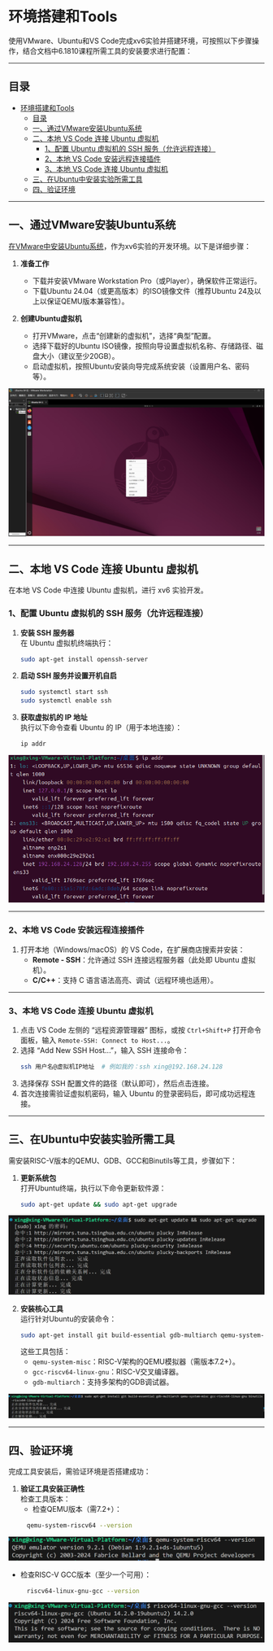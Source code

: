 # 环境搭建和Tools

使用VMware、Ubuntu和VS Code完成xv6实验并搭建环境，可按照以下步骤操作，结合文档中6.1810课程所需工具的安装要求进行配置：

---

## 目录

- [环境搭建和Tools](#环境搭建和tools)
  - [目录](#目录)
  - [一、通过VMware安装Ubuntu系统](#一通过vmware安装ubuntu系统)
  - [二、本地 VS Code 连接 Ubuntu 虚拟机](#二本地-vs-code-连接-ubuntu-虚拟机)
    - [1、配置 Ubuntu 虚拟机的 SSH 服务（允许远程连接）](#1配置-ubuntu-虚拟机的-ssh-服务允许远程连接)
    - [2、本地 VS Code 安装远程连接插件](#2本地-vs-code-安装远程连接插件)
    - [3、本地 VS Code 连接 Ubuntu 虚拟机](#3本地-vs-code-连接-ubuntu-虚拟机)
  - [三、在Ubuntu中安装实验所需工具](#三在ubuntu中安装实验所需工具)
  - [四、验证环境](#四验证环境)

---

## 一、通过VMware安装Ubuntu系统

[在VMware中安装Ubuntu系统](https://blog.csdn.net/m0_68165821/article/details/137742592?ops_request_misc=%257B%2522request%255Fid%2522%253A%2522b9966637ebf31002532785a99d45c28a%2522%252C%2522scm%2522%253A%252220140713.130102334..%2522%257D&request_id=b9966637ebf31002532785a99d45c28a&biz_id=0&utm_medium=distribute.pc_search_result.none-task-blog-2~all~sobaiduend~default-1-137742592-null-null.142^v102^pc_search_result_base4&utm_term=vwmare安装ubuntu&spm=1018.2226.3001.4449)，作为xv6实验的开发环境。以下是详细步骤：
1. **准备工作**  
   - 下载并安装VMware Workstation Pro（或Player），确保软件正常运行。  
   - 下载Ubuntu 24.04（或更高版本）的ISO镜像文件（推荐Ubuntu 24及以上以保证QEMU版本兼容性）。  

2. **创建Ubuntu虚拟机**  
   - 打开VMware，点击“创建新的虚拟机”，选择“典型”配置。  
   - 选择下载好的Ubuntu ISO镜像，按照向导设置虚拟机名称、存储路径、磁盘大小（建议至少20GB）。  
   - 启动虚拟机，按照Ubuntu安装向导完成系统安装（设置用户名、密码等）。 
 
![alt text](images/image-0.png)

---

## 二、本地 VS Code 连接 Ubuntu 虚拟机

在本地 VS Code 中连接 Ubuntu 虚拟机，进行 xv6 实验开发。

### 1、配置 Ubuntu 虚拟机的 SSH 服务（允许远程连接）

1. **安装 SSH 服务器**  
    在 Ubuntu 虚拟机终端执行：
    ```bash
    sudo apt-get install openssh-server
    ```

2. **启动 SSH 服务并设置开机自启**  
    ```bash
    sudo systemctl start ssh
    sudo systemctl enable ssh
    ```

3. **获取虚拟机的 IP 地址**  
    执行以下命令查看 Ubuntu 的 IP（用于本地连接）：
    ```bash
    ip addr
    ```

![alt text](images/image-1.png)

---

### 2、本地 VS Code 安装远程连接插件

1. 打开本地（Windows/macOS）的 VS Code，在扩展商店搜索并安装：
    - **Remote - SSH**：允许通过 SSH 连接远程服务器（此处即 Ubuntu 虚拟机）。
    - **C/C++**：支持 C 语言语法高亮、调试（远程环境也适用）。

---

### 3、本地 VS Code 连接 Ubuntu 虚拟机

1. 点击 VS Code 左侧的 “远程资源管理器” 图标，或按 `Ctrl+Shift+P` 打开命令面板，输入 `Remote-SSH: Connect to Host...`。
2. 选择 “Add New SSH Host...”，输入 SSH 连接命令：
    ```bash
    ssh 用户名@虚拟机IP地址  # 例如我的：ssh xing@192.168.24.128
    ```
3. 选择保存 SSH 配置文件的路径（默认即可），然后点击连接。
4. 首次连接需验证虚拟机密码，输入 Ubuntu 的登录密码后，即可成功远程连接。

---

## 三、在Ubuntu中安装实验所需工具
需安装RISC-V版本的QEMU、GDB、GCC和Binutils等工具，步骤如下：  
1. **更新系统包**  
   打开Ubuntu终端，执行以下命令更新软件源：  
   ```bash
   sudo apt-get update && sudo apt-get upgrade
   ```  

![alt text](images/image.png)

2. **安装核心工具**  
   运行针对Ubuntu的安装命令：  
   ```bash
   sudo apt-get install git build-essential gdb-multiarch qemu-system-misc gcc-riscv64-linux-gnu binutils-riscv64-linux-gnu
   ```  
   这些工具包括：  
   - `qemu-system-misc`：RISC-V架构的QEMU模拟器（需版本7.2+）。  
   - `gcc-riscv64-linux-gnu`：RISC-V交叉编译器。  
   - `gdb-multiarch`：支持多架构的GDB调试器。  

![alt text](images/image-2.png)

---

## 四、验证环境
完成工具安装后，需验证环境是否搭建成功：
1. **验证工具安装正确性**  
检查工具版本：  
   - 检查QEMU版本（需7.2+）：  
```bash
     qemu-system-riscv64 --version
```  
![alt text](images/image-3.png)

   - 检查RISC-V GCC版本（至少一个可用）：  
```bash
     riscv64-linux-gnu-gcc --version
```  
![alt text](images/image-4.png)